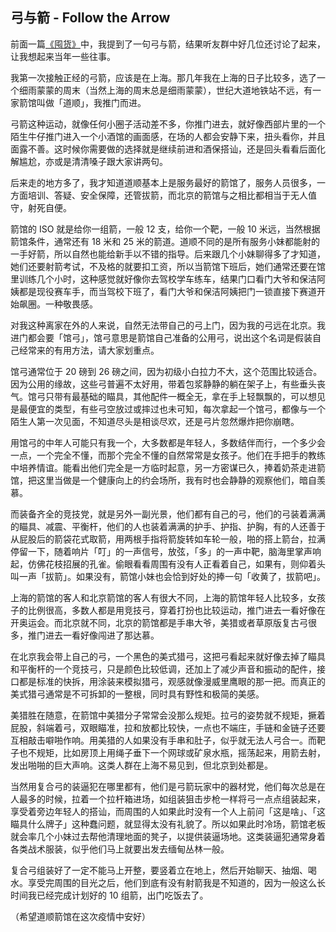 ## 弓与箭 - Follow the Arrow

前面一篇[《囤货》](https://someonegao.com/before-the-end-of-the-world)中，我提到了一句弓与箭，结果听友群中好几位还讨论了起来，让我想起来当年一些往事。

我第一次接触正经的弓箭，应该是在上海。那几年我在上海的日子比较多，选了一个细雨蒙蒙的周末（当然上海的周末总是细雨蒙蒙），世纪大道地铁站不远，有一家箭馆叫做「道顺」，我推门而进。

弓箭这种运动，就像任何小圈子活动差不多，你推门进去，就好像西部片里的一个陌生牛仔推门进入一个小酒馆的画面感，在场的人都会安静下来，扭头看你，并且面露不善。这时候你需要做的选择就是继续前进和酒保搭讪，还是回头看看后面化解尴尬，亦或是清清嗓子跟大家讲两句。

后来走的地方多了，我才知道道顺基本上是服务最好的箭馆了，服务人员很多，一方面培训、答疑、安全保障，还管拔箭，而北京的箭馆与之相比都相当于无人值守，射死自便。

箭馆的 ISO 就是给你一组箭，一般 12 支，给你一个靶，一般 10 米远，当然根据箭馆条件，通常还有 18 米和 25 米的箭道。道顺不同的是所有服务小妹都能射的一手好箭，所以自然也能给新手以不错的指导。后来跟几个小妹聊得多了才知道，她们还要射箭考试，不及格的就要扣工资，所以当箭馆下班后，她们通常还要在馆里训练几个小时，这种感觉就好像你去驾校学车练车，结果门口看门大爷和保洁阿姨都是现役赛车手，而当驾校下班了，看门大爷和保洁阿姨把门一锁直接下赛道开始飙圈。一种敬畏感。

对我这种离家在外的人来说，自然无法带自己的弓上门，因为我的弓远在北京。我进门都会要「馆弓」，馆弓意思是箭馆自己准备的公用弓，说出这个名词是假装自己经常来的有用方法，请大家划重点。

馆弓通常位于 20 磅到 26 磅之间，因为初级小白拉力不大，这个范围比较适合。因为公用的缘故，这些弓普遍不太好用，带着包浆静静的躺在架子上，有些垂头丧气。馆弓只带有最基础的瞄具，其他配件一概全无，拿在手上轻飘飘的，可以想见是最便宜的类型，有些弓空放过或摔过也未可知，每次拿起一个馆弓，都像与一个陌生人第一次见面，不知道尽头是相谈尽欢，还是弓片忽然爆炸把你崩瞎。

用馆弓的中年人可能只有我一个，大多数都是年轻人，多数结伴而行，一个多少会一点，一个完全不懂，而那个完全不懂的自然常常是女孩子。他们在手把手的教练中培养情谊。能看出他们完全是一方临时起意，另一方密谋已久，捧着奶茶走进箭馆，把这里当做是一个健康向上的约会场所，我有时也会静静的观察他们，暗自羡慕。

而装备齐全的竞技党，就是另外一副光景，他们都有自己的弓，他们的弓装着满满的瞄具、减震、平衡杆，他们的人也装着满满的护手、护指、护胸，有的人还善于从屁股后的箭袋花式取箭，用两根手指将箭旋转如车轮一般，啪的搭上箭台，拉满停留一下，随着响片「叮」的一声信号，放弦，「多」的一声中靶，脑海里掌声响起，仿佛花枝招展的孔雀。偷眼看看周围有没有人正看着自己，如果有，则仰着头叫一声「拔箭」。如果没有，箭馆小妹也会恰到好处的捧一句「收黄了，拔箭吧」。

上海的箭馆的客人和北京箭馆的客人有很大不同，上海的箭馆年轻人比较多，女孩子的比例很高，多数人都是用竞技弓，穿着打扮也比较运动，推门进去一看好像在开奥运会。而北京就不同，北京的箭馆都是手串大爷，美猎或者草原版复古弓很多，推门进去一看好像闯进了那达慕。

在北京我会带上自己的弓，一个黑色的美式猎弓，这把弓看起来就好像去掉了瞄具和平衡杆的一个竞技弓，只是颜色比较低调，还加上了减少声音和振动的配件，接口都是标准的快拆，用涂装来模拟猎弓，观感就像漫威里鹰眼的那一把。而真正的美式猎弓通常是不可拆卸的一整根，同时具有野性和极简的美感。

美猎胜在随意，在箭馆中美猎分子常常会没那么规矩。拉弓的姿势就不规矩，撅着屁股，斜端着弓，双眼瞄准，拉和放都比较快，一点也不端庄，手链和金链子还要互相敲击噼啪作响。用美猎的人如果没有手串和肚子，似乎就无法人弓合一。而靶子也不规矩，比如房顶上用绳子垂下一个网球或矿泉水瓶，摇荡起来，用箭去射，发出啪啪的巨大声响。这类人群在上海不易见到，但北京到处都是。

当然用复合弓的装逼犯在哪里都有，他们是弓箭玩家中的器材党，他们每次总是在人最多的时候，拉着一个拉杆箱进场，如组装狙击步枪一样将弓一点点组装起来，享受着旁边年轻人的搭讪，而周围的人如果此时没有一个人上前问「这是啥」、「这瞄具什么牌子」这种蠢问题，就显得太没有礼貌了。所以如果此时冷场，箭馆老板就会率几个小妹过去帮他清理地面的凳子，以提供装逼场地。这类装逼犯通常身着各类战术服装，似乎他们马上就要出发去缅甸丛林一般。

复合弓组装好了一定不能马上开整，要竖着立在地上，然后开始聊天、抽烟、喝水。享受完周围的目光之后，他们到底有没有射箭我是不知道的，因为一般这么长时间我已经完成计划好的 10 组箭，出门吃饭去了。

（希望道顺箭馆在这次疫情中安好）
